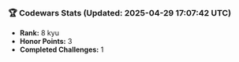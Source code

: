 ### 🏆 Codewars Stats (Updated: 2025-04-29 17:07:42 UTC)

- **Rank:** 8 kyu
- **Honor Points:** 3
- **Completed Challenges:** 1
